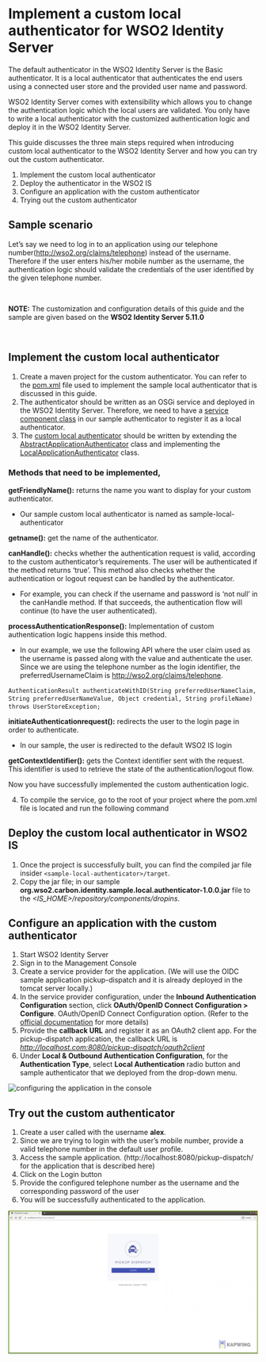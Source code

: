 # Implement a custom local authenticator for WSO2 Identity Server

The default authenticator in the WSO2 Identity Server is the Basic authenticator. It is a local authenticator that authenticates the end users using a connected user store and the provided user name and password.

WSO2 Identity Server comes with extensibility which allows you to change the authentication logic which the local users are validated. You only have to write a local authenticator with the customized authentication logic and deploy it in the WSO2 Identity Server.

This guide discusses the three main steps required when introducing custom local authenticator to the WSO2 Identity Server and how you can try out the custom authenticator. 

1. Implement the custom local authenticator
2. Deploy the authenticator in the WSO2 IS 
3. Configure an application with the custom authenticator
4. Trying out the custom authenticator

## Sample scenario

Let’s say we need to log in to an application using our telephone number(http://wso2.org/claims/telephone) instead of the username. Therefore if the user enters his/her mobile number as the username, the authentication logic should validate the credentials of the user identified by the given telephone number.

<br>

**NOTE:** 
The customization and configuration details of this guide and the sample are given based on the **WSO2 Identity Server 5.11.0** 

<br>

## Implement the custom local authenticator

1. Create a maven project for the custom authenticator. You can refer to the [pom.xml](./pom.xml) file used to implement the sample local authenticator that is discussed in this guide.
2. The authenticator should be written as an OSGi service and deployed in the WSO2 Identity Server. Therefore, we need to have a [service component class](src/main/java/org/wso2/carbon/identity/sample/local/authenticator/internal/SampleLocalAuthenticatorServiceComponent.java) in our sample authenticator to register it as a local authenticator.
3. The [custom local authenticator](src/main/java/org/wso2/carbon/identity/sample/local/authenticator/SampleLocalAuthenticator.java) should be written by extending the [AbstractApplicationAuthenticator](https://github.com/wso2/carbon-identity-framework/blob/v5.18.187/components/authentication-framework/org.wso2.carbon.identity.application.authentication.framework/src/main/java/org/wso2/carbon/identity/application/authentication/framework/AbstractApplicationAuthenticator.java) class and implementing the [LocalApplicationAuthenticator](https://github.com/wso2/carbon-identity-framework/blob/v5.18.187/components/authentication-framework/org.wso2.carbon.identity.application.authentication.framework/src/main/java/org/wso2/carbon/identity/application/authentication/framework/LocalApplicationAuthenticator.java) class.

### Methods that need to be implemented,

**getFriendlyName():** returns the name you want to display for your custom authenticator.
* Our sample custom local authenticator is named as sample-local-authenticator

**getname():** get the name of the authenticator.

**canHandle():** checks whether the authentication request is valid, according to the custom authenticator’s requirements. The user will be authenticated if the method returns ‘true’. This method also checks whether the authentication or logout request can be handled by the authenticator.
* For example, you can check if the username and password is ‘not null’ in the canHandle method. If that succeeds, the authentication flow will continue (to have the user authenticated).

**processAuthenticationResponse():** Implementation of custom authentication logic happens inside this method.
* In our example, we use the following API where the user claim used as the username is passed along with the value and authenticate the user. Since we are using the telephone number as the login identifier, the preferredUsernameClaim is http://wso2.org/claims/telephone.
```
AuthenticationResult authenticateWithID(String preferredUserNameClaim, String preferredUserNameValue, Object credential, String profileName) throws UserStoreException;
```

**initiateAuthenticationrequest():** redirects the user to the login page in order to authenticate.
* In our sample, the user is redirected to the default WSO2 IS login

**getContextIdentifier():** gets the Context identifier sent with the request. This identifier is used to retrieve the state of the authentication/logout flow.

Now you have successfully implemented the custom authentication logic.

4. To compile the service, go to the root of your project where the pom.xml file is located and run the following command

## Deploy the custom local authenticator in WSO2 IS

1. Once the project is successfully built, you can find the compiled jar file insider `<sample-local-authenticator>/target`.
2. Copy the jar file; in our sample **org.wso2.carbon.identity.sample.local.authenticator-1.0.0.jar** file to the _<IS_HOME>/repository/components/dropins_.

## Configure an application with the custom authenticator

1. Start WSO2 Identity Server
2. Sign in to the Management Console
3. Create a service provider for the application. (We will use the OIDC sample application pickup-dispatch and it is already deployed in the tomcat server locally.)
4. In the service provider configuration, under the **Inbound Authentication Configuration** section, click **OAuth/OpenID Connect Configuration > Configure**. OAuth/OpenID Connect Configuration option. (Refer to the [official documentation](https://is.docs.wso2.com/en/latest/learn/deploying-the-sample-app/#deploying-the-pickup-dispatch-webapp) for more details)
5. Provide the **callback URL** and register it as an OAuth2 client app. For the pickup-dispatch application, the callback URL is _http://localhost.com:8080/pickup-dispatch/oauth2client_
6. Under **Local & Outbound Authentication Configuration**, for the **Authentication Type**, select **Local Authentication** radio button and sample authenticator that we deployed from the drop-down menu.

![configuring the application in the console](./resources/configuringCustomLocalAuth.gif)

## Try out the custom authenticator

1. Create a user called with the username **alex**.
2. Since we are trying to login with the user’s mobile number, provide a valid telephone number in the default user profile.
3. Access the sample application. (http://localhost:8080/pickup-dispatch/ for the application that is described here)
4. Click on the Login button
5. Provide the configured telephone number as the username and the corresponding password of the user
6. You will be successfully authenticated to the application.

![trying out with the sample application](./resources/tryOutCustomLocalAuth.gif)
